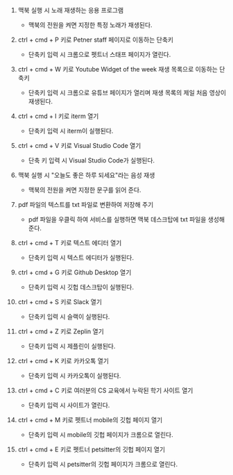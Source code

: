 1. 맥북 실행 시 노래 재생하는 응용 프로그램
    - 맥북의 전원을 켜면 지정한 특정 노래가 재생된다.

2. ctrl + cmd + P 키로 Petner staff 페이지로 이동하는 단축키
    - 단축키 입력 시 크롬으로 펫트너 스태프 페이지가 열린다.

3. ctrl + cmd + W 키로 Youtube Widget of the week 재생 목록으로 이동하는 단축키
    - 단축키 입력 시 크롬으로 유튜브 페이지가 열리며 재생 목록의 제일 처음 영상이 재생된다.

4. ctrl + cmd + I 키로 iterm 열기
    - 단축키 입력 시 iterm이 실행된다.

5. ctrl + cmd + V 키로 Visual Studio Code 열기
    - 단축 키 입력 시 Visual Studio Code가 실행된다.

6. 맥북 실행 시 "오늘도 좋은 하루 되세요"라는 음성 재생
    - 맥북의 전원을 켜면 지정한 문구를 읽어 준다.

7. pdf 파일의 텍스트를 txt 파일로 변환하여 저장해 주기
    - pdf 파일을 우클릭 하여 서비스를 실행하면 맥북 데스크탑에 txt 파일을 생성해 준다.

8. ctrl + cmd + T 키로 텍스트 에디터 열기
    - 단축키 입력 시 텍스트 에디터가 실행된다.

9. ctrl + cmd + G 키로 Github Desktop 열기
    - 단축키 입력 시 깃헙 데스크탑이 실행된다.

10. ctrl + cmd + S 키로 Slack 열기
    - 단축키 입력 시 슬랙이 실행된다.

11. ctrl + cmd + Z 키로 Zeplin 열기
    - 단축키 입력 시 제플린이 실행된다.

12. ctrl + cmd + K 키로 카카오톡 열기
    - 단축키 입력 시 카카오톡이 실행된다.

13. ctrl + cmd + C 키로 여러분의 CS 교육에서 누락된 학기 사이트 열기
    - 단축키 입력 시 사이트가 열린다.

14. ctrl + cmd + M 키로 펫트너 mobile의 깃헙 페이지 열기
    - 단축키 입력 시 mobile의 깃헙 페이지가 크롬으로 열린다.

15. ctrl + cmd + E 키로 펫트너 petsitter의 깃헙 페이지 열기
    - 단축키 입력 시 petsitter의 깃헙 페이지가 크롬으로 열린다.
    
